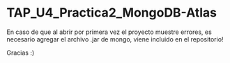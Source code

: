 # TAP_U4_Practica2_MongoDB-Atlas

En caso de que al abrir por primera vez el proyecto muestre errores, es necesario agregar el archivo .jar de mongo, viene incluido en el repositorio!

Gracias :)
